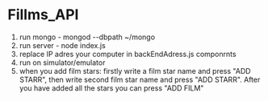 # Fillms_API

1. run mongo - mongod --dbpath ~/mongo
2. run server - node index.js
3. replace IP adres your computer in backEndAdress.js componrnts
4. run on simulator/emulator
5. when you add film stars:
   firstly write a film star name and press "ADD STARR", then write second film star name and press "ADD STARR". After you have added all the stars you can press "ADD FILM"

